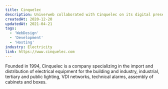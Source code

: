 ```yaml
---
title: Cinquelec
description: Univerweb collaborated with Cinquelec on its digital presence. We created the website and we provide hosting.
createdAt: 2020-12-20
updatedAt: 2021-04-21
tags:
  - 'WebDesign'
  - 'Development'
  - 'Hosting'
industry: Electricity
link: https://www.cinquelec.com
---
```


Founded in 1994, Cinquelec is a company specializing in the import and distribution of electrical equipment for the building and industry, industrial, tertiary and public lighting, VDI networks, technical alarms, assembly of cabinets and boxes.
